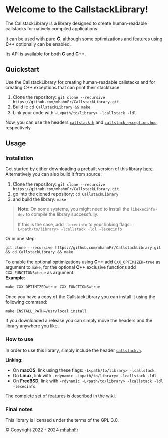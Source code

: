 # Welcome to the CallstackLibrary!
The CallstackLibrary is a library designed to create human-readable callstacks for natively compiled applications.

It can be used with pure **C**, although some optimizations and features using **C++** optionally can be enabled.

Its API is available for both **C** and **C++**.

## Quickstart
Use the CallstackLibrary for creating human-readable callstacks and for creating C++ exceptions that can print their
stacktrace.

1. Clone the repository: `git clone --recursive https://github.com/mhahnFr/CallstackLibrary.git`
2. Build it: `cd CallstackLibrary && make`
3. Link your code with `-L<path/to/library> -lcallstack -ldl`

Now, you can use the headers [``callstack.h``][2] and [``callstack_exception.hpp``][5], respectively.

## Usage
### Installation
Get started by either downloading a prebuilt version of this library [here][1].
Alternatively you can also build it from source:
1. Clone the repository: `git clone --recursive https://github.com/mhahnFr/CallstackLibrary.git`
2. go into the cloned repository: `cd CallstackLibrary`
3. and build the library: `make`

> **Note**: On some systems, you might need to install the `libexecinfo-dev` to compile the library successfully.
> 
> If this is the case, add `-lexecinfo` to your linking flags: `-L<path/to/library> -lcallstack -ldl -lexecinfo`

Or in one step:
```shell
git clone --recursive https://github.com/mhahnFr/CallstackLibrary.git && cd CallstackLibrary && make
```

To enable the optional optimizations using **C++** add `CXX_OPTIMIZED=true` as argument to `make`, for the optional
**C++** exclusive functions add `CXX_FUNCTIONS=true` as argument.  
**Example**:
```shell
make CXX_OPTIMIZED=true CXX_FUNCTIONS=true
```

Once you have a copy of the CallstackLibrary you can install it using the following command:
```shell
make INSTALL_PATH=/usr/local install
```
If you downloaded a release you can simply move the headers and the library anywhere you like.

### How to use
In order to use this library, simply include the header [``callstack.h``][2].

**Linking**:
- On **macOS**, link using these flags: ``-L<path/to/library> -lcallstack``.
- On **Linux**, link with ``-rdynamic -L<path/to/library> -lcallstack -ldl``.
- On **FreeBSD**, link with ``-rdynamic -L<path/to/library> -lcallstack -ldl -lexecinfo``.

The complete set of features is described in the [wiki][3].

### Final notes
This library is licensed under the terms of the GPL 3.0.

© Copyright 2022 - 2024 [mhahnFr][4]

[1]: https://github.com/mhahnFr/CallstackLibrary/releases
[2]: https://github.com/mhahnFr/CallstackLibrary/blob/main/include/callstack.h
[3]: https://github.com/mhahnFr/CallstackLibrary/wiki
[4]: https://github.com/mhahnFr
[5]: https://github.com/mhahnFr/CallstackLibrary/blob/main/include/callstack_exception.hpp

